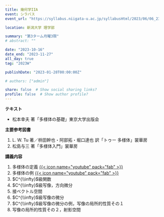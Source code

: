 ```yaml
---
title: 幾何学IIA
event: シラバス
event_url: "https://syllabus.niigata-u.ac.jp/syllabusHtml/2023/06/06_233S1534_ja_JP.html"

location: 新潟大学 理学部

summary: "第3ターム月曜3限"
# abstract: ""

date: "2023-10-16"
date_end: "2023-11-27"
all_day: true
tag: "2023W"

publishDate: "2023-01-28T00:00:00Z"

# authors: ["admin"]

share: false  # Show social sharing links?
profile: false  # Show author profile?
---
```

**テキスト**
- 松本幸夫 著「多様体の基礎」東京大学出版会

**主要参考図書**
1. L. W. Tu 著／枡田幹也・阿部拓・堀口達也 訳「トゥー 多様体」裳華房
2. 松島与三 著「多様体入門」裳華房

**講義内容**
1. 多様体の定義
	[{{< icon name="youtube" pack="fab" >}}](https://youtu.be/6Uaoirwt4Mg)
2. 多様体の例
	[{{< icon name="youtube" pack="fab" >}}](https://youtu.be/ndRDRRRwyz8)
3. $C^{\\infty}$級関数
4. $C^{\\infty}$級写像，方向微分
5. 接ベクトル空間
6. $C^{\\infty}$級写像の微分
7. $C^{\\infty}$級写像の微分の例，写像の局所的性質その１
8. 写像の局所的性質その２，射影空間
